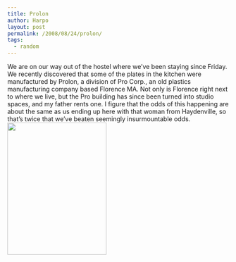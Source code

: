 ```yaml
---
title: Prolon
author: Harpo
layout: post
permalink: /2008/08/24/prolon/
tags:
  - random
---
```

We are on our way out of the hostel where we&#8217;ve been staying since Friday. We recently discovered that some of the plates in the kitchen were manufactured by Prolon, a division of Pro Corp., an old plastics manufacturing company based Florence MA. Not only is Florence right next to where we live, but the Pro building has since been turned into studio spaces, and my father rents one. I figure that the odds of this happening are about the same as us ending up here with that woman from Haydenville, so that&#8217;s twice that we&#8217;ve beaten seemingly insurmountable odds.  
[<img src="http://harpojaeger.github.io/media/wp-content/uploads/2008/08/img_0124-225x300.jpg" alt="" width="225" height="300" />][1]

 [1]: http://harpojaeger.github.io/media/wp-content/uploads/2008/08/img_0124.jpg